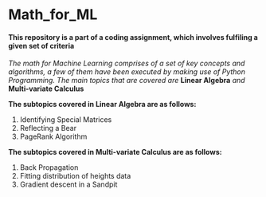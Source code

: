 # Math_for_ML

#### This repository is a part of a coding assignment, which involves fulfiling a given set of criteria

*The math for Machine Learning comprises of a set of key concepts and algorithms, a few of them have been executed by making use of Python Programming.
The main topics that are covered are* **Linear Algebra** *and* **Multi-variate Calculus** 

**The subtopics covered in Linear Algebra are as follows:**

1. Identifying Special Matrices
2. Reflecting a Bear
3. PageRank Algorithm

**The subtopics covered in Multi-variate Calculus are as follows:**

1. Back Propagation
2. Fitting distribution of heights data
3. Gradient descent in a Sandpit 
